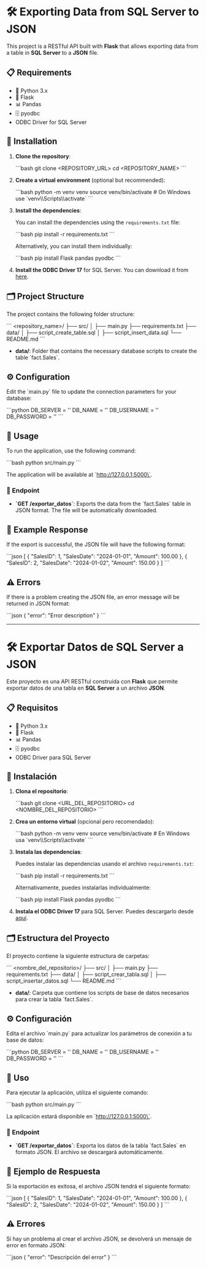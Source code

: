 # 🛠 Exporting Data from SQL Server to JSON

This project is a RESTful API built with **Flask** that allows exporting data from a table in **SQL Server** to a **JSON** file.

## 📋 Requirements

- 🐍 Python 3.x
- 🚀 Flask
- 📊 Pandas
- 🗄️ pyodbc
- ODBC Driver for SQL Server

## 🔧 Installation

1. **Clone the repository**:

   \`\`\`bash
   git clone <REPOSITORY_URL>
   cd <REPOSITORY_NAME>
   \`\`\`

2. **Create a virtual environment** (optional but recommended):

   \`\`\`bash
   python -m venv venv
   source venv/bin/activate  # On Windows use \`venv\\\\Scripts\\\\activate\`
   \`\`\`

3. **Install the dependencies**:

   You can install the dependencies using the `requirements.txt` file:

   \`\`\`bash
   pip install -r requirements.txt
   \`\`\`

   Alternatively, you can install them individually:

   \`\`\`bash
   pip install Flask pandas pyodbc
   \`\`\`

4. **Install the ODBC Driver 17** for SQL Server. You can download it from [here](https://docs.microsoft.com/en-us/sql/connect/odbc/download-odbc-driver-for-sql-server).

## 🗂️ Project Structure

The project contains the following folder structure:

\`\`\`
<repository_name>/
├── src/
│   ├── main.py
├── requirements.txt
├── data/
│   ├── script_create_table.sql
│   ├── script_insert_data.sql
└── README.md
\`\`\`

- **data/**: Folder that contains the necessary database scripts to create the table \`fact.Sales\`.

## ⚙️ Configuration

Edit the \`main.py\` file to update the connection parameters for your database:

\`\`\`python
DB_SERVER = ''
DB_NAME = ''
DB_USERNAME = ''
DB_PASSWORD = ''
\`\`\`

## 🚀 Usage

To run the application, use the following command:

\`\`\`bash
python src/main.py
\`\`\`

The application will be available at \`http://127.0.0.1:5000\`.

### 📡 Endpoint

- **\`GET /exportar_datos\`**: Exports the data from the \`fact.Sales\` table in JSON format. The file will be automatically downloaded.

## 📄 Example Response

If the export is successful, the JSON file will have the following format:

\`\`\`json
[
    {
        "SalesID": 1,
        "SalesDate": "2024-01-01",
        "Amount": 100.00
    },
    {
        "SalesID": 2,
        "SalesDate": "2024-01-02",
        "Amount": 150.00
    }
]
\`\`\`

## ⚠️ Errors

If there is a problem creating the JSON file, an error message will be returned in JSON format:

\`\`\`json
{
    "error": "Error description"
}
\`\`\`

---

# 🛠 Exportar Datos de SQL Server a JSON

Este proyecto es una API RESTful construida con **Flask** que permite exportar datos de una tabla en **SQL Server** a un archivo **JSON**.

## 📋 Requisitos

- 🐍 Python 3.x
- 🚀 Flask
- 📊 Pandas
- 🗄️ pyodbc
- ODBC Driver para SQL Server

## 🔧 Instalación

1. **Clona el repositorio**:

   \`\`\`bash
   git clone <URL_DEL_REPOSITORIO>
   cd <NOMBRE_DEL_REPOSITORIO>
   \`\`\`

2. **Crea un entorno virtual** (opcional pero recomendado):

   \`\`\`bash
   python -m venv venv
   source venv/bin/activate  # En Windows usa \`venv\\\\Scripts\\\\activate\`
   \`\`\`

3. **Instala las dependencias**:

   Puedes instalar las dependencias usando el archivo `requirements.txt`:

   \`\`\`bash
   pip install -r requirements.txt
   \`\`\`

   Alternativamente, puedes instalarlas individualmente:

   \`\`\`bash
   pip install Flask pandas pyodbc
   \`\`\`

4. **Instala el ODBC Driver 17** para SQL Server. Puedes descargarlo desde [aquí](https://docs.microsoft.com/en-us/sql/connect/odbc/download-odbc-driver-for-sql-server).

## 🗂️ Estructura del Proyecto

El proyecto contiene la siguiente estructura de carpetas:

\`\`\`
<nombre_del_repositorio>/
├── src/
│   ├── main.py
├── requirements.txt
├── data/
│   ├── script_crear_tabla.sql
│   ├── script_insertar_datos.sql
└── README.md
\`\`\`

- **data/**: Carpeta que contiene los scripts de base de datos necesarios para crear la tabla \`fact.Sales\`.

## ⚙️ Configuración

Edita el archivo \`main.py\` para actualizar los parámetros de conexión a tu base de datos:

\`\`\`python
DB_SERVER = ''
DB_NAME = ''
DB_USERNAME = ''
DB_PASSWORD = ''
\`\`\`

## 🚀 Uso

Para ejecutar la aplicación, utiliza el siguiente comando:

\`\`\`bash
python src/main.py
\`\`\`

La aplicación estará disponible en \`http://127.0.0.1:5000\`.

### 📡 Endpoint

- **\`GET /exportar_datos\`**: Exporta los datos de la tabla \`fact.Sales\` en formato JSON. El archivo se descargará automáticamente.

## 📄 Ejemplo de Respuesta

Si la exportación es exitosa, el archivo JSON tendrá el siguiente formato:

\`\`\`json
[
    {
        "SalesID": 1,
        "SalesDate": "2024-01-01",
        "Amount": 100.00
    },
    {
        "SalesID": 2,
        "SalesDate": "2024-01-02",
        "Amount": 150.00
    }
]
\`\`\`

## ⚠️ Errores

Si hay un problema al crear el archivo JSON, se devolverá un mensaje de error en formato JSON:

\`\`\`json
{
    "error": "Descripción del error"
}
\`\`\`

